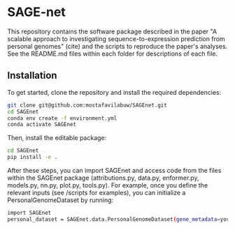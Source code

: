 # SAGE-net

This repository contains the software package described in the paper  "A scalable approach to investigating sequence-to-expression prediction from personal genomes" (cite) and the scripts to reproduce the paper's analyses. 
See the README.md files within each folder for descriptions of each file. 

## Installation 
To get started, clone the repository and install the required dependencies:
```bash
git clone git@github.com:mostafavilabuw/SAGEnet.git
cd SAGEnet
conda env create -f environment.yml
conda activate SAGEnet
```
Then, install the editable package: 
```bash
cd SAGEnet
pip install -e .
```
After these steps, you can import SAGEnet and access code from the files within the SAGEnet package (attributions.py, data.py, enformer.py, models.py, nn.py, plot.py, tools.py). For example, once you define the relevant inputs (see /scripts for examples), you can initialize a PersonalGenomeDataset by running: 
```bash
import SAGEnet
personal_dataset = SAGEnet.data.PersonalGenomeDataset(gene_metadata=your_gene_metadata, vcf_file_path=your_vcf_file_path, hg38_file_path=your_hg38_file_path, sample_list=your_sample_list)
```

